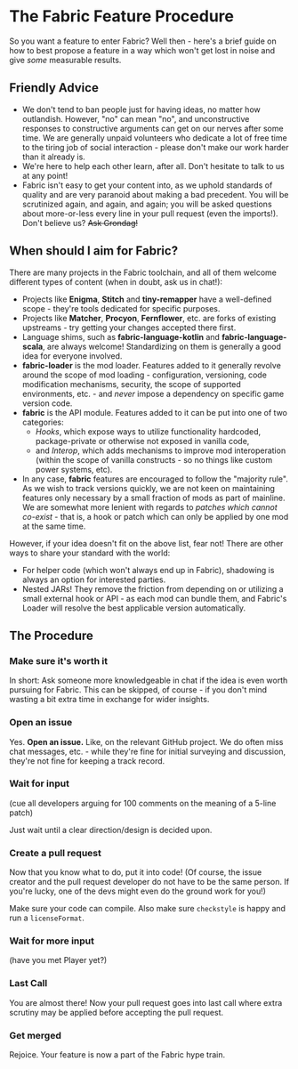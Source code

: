 # The Fabric Feature Procedure

So you want a feature to enter Fabric? Well then - here's a brief guide
on how to best propose a feature in a way which won't get lost in noise
and give *some* measurable results.

## Friendly Advice

- We don't tend to ban people just for having ideas, no matter how
  outlandish. However, "no" can mean "no", and unconstructive
  responses to constructive arguments can get on our nerves after some
  time. We are generally unpaid volunteers who dedicate a lot of free
  time to the tiring job of social interaction - please don't make our
  work harder than it already is.
- We're here to help each other learn, after all. Don't hesitate to
  talk to us at any point!
- Fabric isn't easy to get your content into, as we uphold standards
  of quality and are very paranoid about making a bad precedent. You
  will be scrutinized again, and again, and again; you will be asked
  questions about more-or-less every line in your pull request (even
  the imports!). Don't believe us? ~~Ask Grondag!~~

## When should I aim for Fabric?

There are many projects in the Fabric toolchain, and all of them welcome
different types of content (when in doubt, ask us in chat!):

- Projects like **Enigma**, **Stitch** and **tiny-remapper** have a
  well-defined scope - they're tools dedicated for specific purposes.
- Projects like **Matcher**, **Procyon**, **Fernflower**, etc. are
  forks of existing upstreams - try getting your changes accepted
  there first.
- Language shims, such as **fabric-language-kotlin** and
  **fabric-language-scala**, are always welcome! Standardizing on them
  is generally a good idea for everyone involved.
- **fabric-loader** is the mod loader. Features added to it generally
  revolve around the scope of mod loading - configuration, versioning,
  code modification mechanisms, security, the scope of supported
  environments, etc. - and *never* impose a dependency on specific
  game version code.
- **fabric** is the API module. Features added to it can be put into
  one of two categories:
  - *Hooks*, which expose ways to utilize functionality hardcoded,
    package-private or otherwise not exposed in vanilla code,
  - and *Interop*, which adds mechanisms to improve mod
    interoperation (within the scope of vanilla constructs - so no
    things like custom power systems, etc).
- In any case, **fabric** features are encouraged to follow the
  "majority rule". As we wish to track versions quickly, we are not
  keen on maintaining features only necessary by a small fraction of
  mods as part of mainline. We are somewhat more lenient with regards
  to *patches which cannot co-exist* - that is, a hook or patch which
  can only be applied by one mod at the same time.

However, if your idea doesn't fit on the above list, fear not! There are
other ways to share your standard with the world:

- For helper code (which won't always end up in Fabric), shadowing is
  always an option for interested parties.
- Nested JARs! They remove the friction from depending on or utilizing
  a small external hook or API - as each mod can bundle them, and
  Fabric's Loader will resolve the best applicable version
  automatically.

## The Procedure

### Make sure it's worth it

In short: Ask someone more knowledgeable in chat if the idea is even
worth pursuing for Fabric. This can be skipped, of course - if you don't
mind wasting a bit extra time in exchange for wider insights.

### Open an issue

Yes. **Open an issue.** Like, on the relevant GitHub project. We do
often miss chat messages, etc. - while they're fine for initial
surveying and discussion, they're not fine for keeping a track record.

### Wait for input

(cue all developers arguing for 100 comments on the meaning of a 5-line
patch)

Just wait until a clear direction/design is decided upon.

### Create a pull request

Now that you know what to do, put it into code! (Of course, the issue
creator and the pull request developer do not have to be the same
person. If you're lucky, one of the devs might even do the ground work
for you!)

Make sure your code can compile. Also make sure `checkstyle` is happy
and run a `licenseFormat`.

### Wait for more input

(have you met Player yet?)

### Last Call

You are almost there! Now your pull request goes into last call where
extra scrutiny may be applied before accepting the pull request.

### Get merged

Rejoice. Your feature is now a part of the Fabric hype train.
